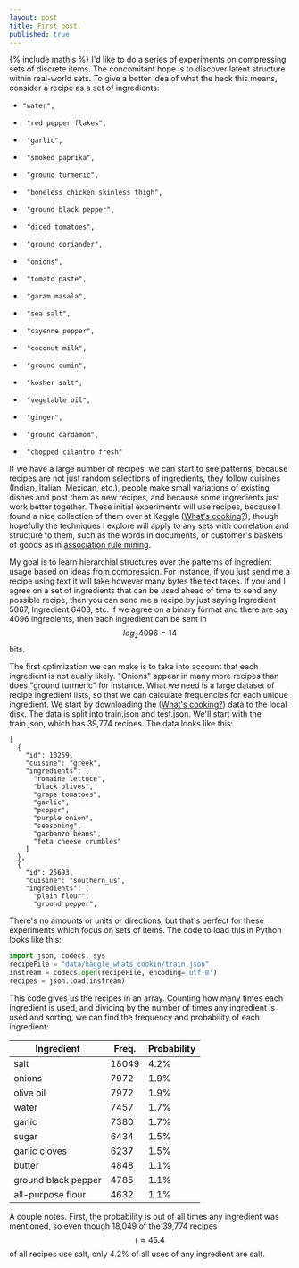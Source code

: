 ```yaml
---
layout: post
title: First post.
published: true
---
```

{% include mathjs %}
I'd like to do a series of experiments on compressing sets of discrete items.  The concomitant hope is to discover latent structure within real-world sets.  To give a better idea of what the heck this means, consider a recipe as a set of ingredients:
-     "water",
-      "red pepper flakes",
-      "garlic",
-      "smoked paprika",
-      "ground turmeric",
-      "boneless chicken skinless thigh",
-      "ground black pepper",
-      "diced tomatoes",
-      "ground coriander",
-      "onions",
-      "tomato paste",
-      "garam masala",
-      "sea salt",
-      "cayenne pepper",
-      "coconut milk",
-      "ground cumin",
-      "kosher salt",
-      "vegetable oil",
-      "ginger",
-      "ground cardamom",
-      "chopped cilantro fresh"

If we have a large number of recipes, we can start to see patterns, because recipes are not just random selections of ingredients, they follow cuisines (Indian, Italian, Mexican, etc.), people make small variations of existing dishes and post them as new recipes, and because some ingredients just work better together.  These initial experiments will use recipes, because I found a nice collection of them over at Kaggle ([What's cooking?](https://www.kaggle.com/c/whats-cooking)), though hopefully the techniques I explore will apply to any sets with correlation and structure to them, such as the words in documents, or customer's baskets of goods as in [association rule mining](https://en.wikipedia.org/wiki/Association_rule_learning).  

My goal is to learn hierarchial structures over the patterns of ingredient usage based on ideas from compression.  For instance, if you just send me a recipe using text it will take however many bytes the text takes.  If you and I agree on a set of ingredients that can be used ahead of time to send any possible recipe, then you can send me a recipe by just saying Ingredient 5067, Ingredient 6403, etc.  If we agree on a binary format and there are say 4096 ingredients, then each ingredient can be sent in $$log_2 4096=14$$ bits.

The first optimization we can make is to take into account that each ingredient is not eually likely.  "Onions" appear in many more recipes than does "ground turmeric" for instance.  What we need is a large dataset of recipe ingredient lists, so that we can calculate frequencies for each unique ingredient.  We start by downloading the ([What's cooking?](https://www.kaggle.com/c/whats-cooking)) data to the local disk.  The data is split into train.json and test.json.  We'll start with the train.json, which has 39,774 recipes. The data looks like this:

```
[
  {
    "id": 10259,
    "cuisine": "greek",
    "ingredients": [
      "romaine lettuce",
      "black olives",
      "grape tomatoes",
      "garlic",
      "pepper",
      "purple onion",
      "seasoning",
      "garbanzo beans",
      "feta cheese crumbles"
    ]
  },
  {
    "id": 25693,
    "cuisine": "southern_us",
    "ingredients": [
      "plain flour",
      "ground pepper",
```

There's no amounts or units or directions, but that's perfect for these experiments which focus on sets of items.  The code to load this in Python looks like this:

```python
import json, codecs, sys
recipeFile = "data/kaggle_whats_cookin/train.json"
instream = codecs.open(recipeFile, encoding='utf-8')
recipes = json.load(instream)
```

This code gives us the recipes in an array.  Counting how many times each ingredient is used, and dividing by the number of times any ingredient is used and sorting, we can find the frequency and probability of each ingredient:

Ingredient | Freq. | Probability
---------- | ----- | -----------
salt | 18049 | 4.2%
onions | 7972 | 1.9%
olive oil | 7972 | 1.9%
water | 7457 | 1.7%
garlic | 7380 | 1.7%
sugar | 6434 | 1.5%
garlic cloves | 6237 | 1.5%
butter | 4848 | 1.1%
ground black pepper | 4785 | 1.1%
all-purpose flour | 4632 | 1.1%

A couple notes.  First, the probability is out of all times any ingredient was mentioned, so even though 18,049 of the 39,774 recipes $$(\approx 45.4%)$$ of all recipes use salt, only 4.2% of all uses of any ingredient are salt.



